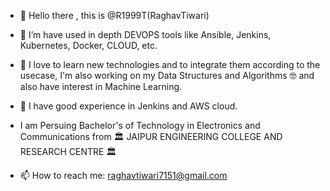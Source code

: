 - 👋 Hello there , this is  @R1999T(RaghavTiwari)

- 👀 I’m have used in depth DEVOPS tools like Ansible, Jenkins, Kubernetes, Docker,  CLOUD, etc. 
- 👀 I love to learn new technologies and to integrate them according to the usecase, I'm also working on my Data Structures and Algorithms 🤓 and also have interest in Machine Learning.
- 🌱 I have good experience in Jenkins and AWS cloud.
- I am Persuing Bachelor's of Technology in Electronics and Communications from  🏛 JAIPUR ENGINEERING COLLEGE AND RESEARCH CENTRE 🏛 
- 📫 How to reach me: raghavtiwari7151@gmail.com

<!---
R1999T/R1999T is a ✨ special ✨ repository because its `README.md` (this file) appears on your GitHub profile.
You can click the Preview link to take a look at your changes.
--->
